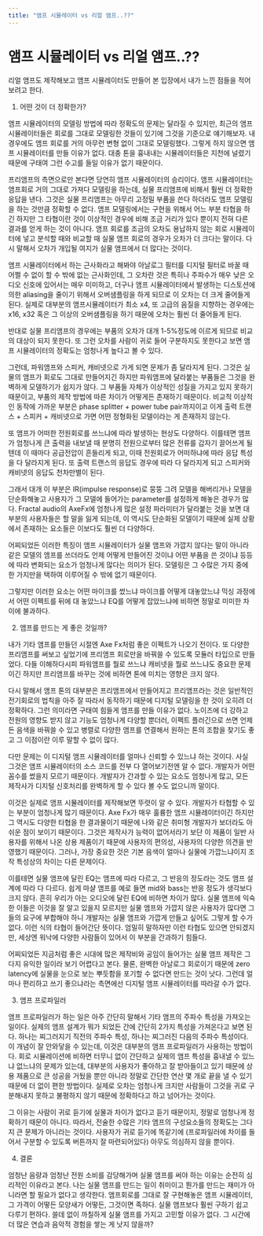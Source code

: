 ```yaml
---
title: "앰프 시뮬레이터 vs 리얼 앰프..??"
---
```

# 앰프 시뮬레이터 vs 리얼 앰프..??


리얼 앰프도 제작해보고 앰프 시뮬레이터도 만들어 본 입장에서 내가 느낀 점들을 적어보려고 한다. 




1. 어떤 것이 더 정확한가?




앰프 시뮬레이터의 모델링 방법에 따라 정확도의 문제는 달라질 수 있지만, 최근의 앰프 시뮬레이터들은 회로를 그대로 모델링한 것들이 있기에 그것을 기준으로 얘기해보자. 내 경우에도 앰프 회로를 거의 아무런 변형 없이 그대로 모델링했다. 그렇게 하지 않으면 앰프 시뮬레이터를 만들 이유가 없다. 대충 톤을 흉내내는 시뮬레이터들은 지천에 널렸기 때문에 구태여 그런 수고를 들일 이유가 없기 때문이다.




프리앰프의 측면으로만 본다면 당연히 앰프 시뮬레이터의 승리이다. 앰프 시뮬레이터는 앰프회로 거의 그대로 가져다 모델링을 하는데, 실물 프리앰프에 비해서 훨씬 더 정확한 응답을 낸다. 그것은 실물 프리앰프는 아무리 고정밀 부품을 쓴다 하더라도 앰프 모델링을 하는 것만큼 정확할 수 없다. 앰프 모델링에서는 구현을 위해서 어느 부분 타협을 하긴 하지만 그 타협이란 것이 이상적인 경우에 비해 조금 거리가 있다 뿐이지 전혀 다른 결과를 얻게 하는 것이 아니다. 앰프 회로를 조금의 오차도 용납하지 않는 회로 시뮬레이터에 넣고 분석할 때와 비교할 때 실물 앰프 회로의 경우가 오차가 더 크다는 말이다. 다시 말해서 오차가 개입될 여지가 실물 앰프에서 더 많다는 것이다.




앰프 시뮬레이터에서 하는 근사화라고 해봐야 아날로그 필터를 디지털 필터로 바꿀 때 어쩔 수 없이 할 수 밖에 없는 근사화인데, 그 오차란 것은 특히나 주파수가 매우 낮은 오디오 신호에 있어서는 매우 미미하고, 더구나 앰프 시뮬레이터에서 발생하는 디스토션에 의한 aliasing을 줄이기 위해서 오버샘플링을 하게 되므로 이 오차는 더 크게 줄어들게 된다. 실제로 대부분의 앰프시뮬레이터가 최소 x4, 또 고급의 음질을 지향하는 경우에는 x16, x32 혹은 그 이상의 오버샘플링을 하기 때문에 오차는 훨씬 더 줄어들게 된다. 




반대로 실물 프리앰프의 경우에는 부품의 오차가 대개 1-5%정도에 이르게 되므로 비교의 대상이 되지 못한다. 또 그런 오차를 사람이 귀로 들어 구분하지도 못한다고 보면 앰프 시뮬레이터의 정확도는 엄청나게 높다고 볼 수 있다.




그런데, 파워앰프와 스피커, 캐비넷으로 가게 되면 문제가 좀 달라지게 된다. 그것은 실물의 앰프가 회로도 그대로 만들어지긴 하지만 파워앰프에 달라붙는 부품들은 그것을 완벽하게 모델하기가 쉽지가 않다. 그 부품들 자체가 이상적인 성질을 가지고 있지 못하기 때문이고, 부품의 제작 방법에 따른 차이가 어떻게든 존재하기 때문이다. 비교적 이상적인 동작에 가까운 부분은 phase splitter + power tube pair까지이고 이게 출력 트랜스 + 스피커 + 캐비넷으로 가면 어떤 정형화된 모델이라는 게 존재하지 않는다. 




또 앰프가 어떠한 전원회로를 쓰느냐에 따라 발생하는 현상도 다양하다. 이를테면 앰프가 엄청나게 큰 출력을 내보낼 때 분명히 전원으로부터 많은 전류를 갑자기 끌어쓰게 될텐데 이 때마다 공급전압이 흔들리게 되고, 이때 전원회로가 어떠하냐에 따라 응답 특성을 다 달라지게 된다. 또 출력 트랜스의 응답도 경우에 따라 다 달라지게 되고 스피커와 캐비넷의 응답도 천차만별이 된다.




그래서 대개 이 부분은 IR(impulse response)로 뭉뚱 그려 모델을 해버리거나 모델을 단순화해놓고 사용자가 그 모델에 들어가는 parameter를 설정하게 해놓은 경우가 많다. Fractal audio의 AxeFx에 엄청나게 많은 설정 파라미터가 달라붙는 것을 보면 대부분의 사용자들은 할 말을 잃게 되는데, 이 역시도 단순화된 모델이기 때문에 실제 상황에서 존재하는 요소들은 이보다도 훨씬 더 다양하다. 




어찌되었든 이러한 특징이 앰프 시뮬레이터가 실물 앰프와 가깝지 않다는 말이 아니라 같은 모델의 앰프를 쓰더라도 언제 어떻게 만들어진 것이냐 어떤 부품을 쓴 것이냐 등등에 따라 변화되는 요소가 엄청나게 많다는 의미가 된다. 모델링은 그 수많은 가지 중에 한 가지만을 택하여 이루어질 수 밖에 없기 때문이다. 




그렇지만 이러한 요소는 어떤 마이크를 썼느냐 마이크를 어떻게 대놓았느냐 믹싱 과정에서 어떤 이펙트를 뒤에 대 놓았느냐 EQ를 어떻게 잡았느냐에 비하면 정말로 미미한 차이에 불과하다. 




2. 앰프를 만드는 게 좋은 것일까?




내가 기타 앰프를 만들던 시절엔 Axe Fx처럼 좋은 이펙트가 나오기 전이다. 또 다양한 프리앰프를 써보고 싶었기에 프리앰프 회로만을 바꿔쓸 수 있도록 모듈러 타입으로 만들었다. 다들 이해하다시피 파워앰프를 뭘로 쓰느냐 캐비넷을 뭘로 쓰느냐도 중요한 문제이긴 하지만 프리앰프를 바꾸는 것에 비하면 톤에 미치는 영향은 크지 않다. 




다시 말해서 앰프 톤의 대부분은 프리앰프에서 만들어지고 프리앰프라는 것은 일반적인 전기회로의 법칙을 아주 잘 따라서 동작하기 때문에 디지털 모델링을 한 것이 오히려 더 정확하다. 그런 의미라면 구태여 힘들게 앰프를 만들 이유가 없다. 노이즈에 더 강하고 전원의 영향도 받지 않고 기능도 엄청나게 다양할 뿐더러, 이펙트 플러긴으로 쓰면 언제든 음색을 바꿔쓸 수 있고 병렬로 다양한 앰프를 연결해서 원하는 톤의 조합을 찾기도 좋고 그 이점이란 이루 말할 수 없이 많다.




다만 문제는 이 디지털 앰프 시뮬레이터를 얼마나 신뢰할 수 있느냐 하는 것이다. 사실 그것은 앰프 시뮬레이터의 소스 코드를 전부 다 열어보기전엔 알 수 없다. 개발자가 어떤 꼼수를 썼을지 모르기 때문이다. 개발자가 간과할 수 있는 요소도 엄청나게 많고, 모든 제작사가 디지털 신호처리를 완벽하게 할 수 있다 볼 수도 없으니까 말이다. 




이것은 실제로 앰프 시뮬레이터를 제작해보면 뚜렷이 알 수 있다. 개발자가 타협할 수 있는 부분이 엄청나게 많기 때문이다. Axe Fx가 매우 훌륭한 앰프 시뮬레이터이긴 하지만 그 역시도 다양한 타협을 한 결과물이기 때문에 나와 같은 취미형 개발자가 보더라도 아쉬운 점이 보이기 때문이다. 그것은 제작사가 능력이 없어서라기 보단 이 제품이 일반 사용자를 위해서 나온 상용 제품이기 때문에 사용자의 편의성, 사용자의 다양한 의견을 반영했기 때문이다. 그러나, 가장 중요한 것은 기본 음색이 얼마나 실물에 가깝느냐이지 조작 특성상의 차이는 다른 문제이다. 




이를테면 실물 앰프에 달린 EQ는 앰프에 따라 다르고, 그 반응의 정도라는 것도 앰프 설계에 따라 다 다르다. 쉽게 마샬 앰프를 예로 들면 mid와 bass는 반응 정도가 생각보다 크지 않다. 흔히 우리가 아는 오디오에 달린 EQ에 비하면 차이가 많다. 실물 앰프에 익숙한 이들은 이것을 잘 알고 있을지 모르지만 실물 앰프와 가깝지 않은 사용자가 많다면 그들의 요구에 부합해야 하니 개발자는 실물 앰프와 가깝게 만들고 싶어도 그렇게 할 수가 없다. 이런 식의 타협이 들어간단 뜻이다. 엄밀히 말하자만 이런 타협도 있으면 안되겠지만, 세상엔 워낙에 다양한 사람들이 있어서 이 부분을 간과하기 힘들다.




어찌되었든 지금처럼 좋은 시대에 많은 제작비와 공임이 들어가는 실물 앰프 제작은 그다지 유익한 일이라 보기 어렵다고 본다. 물론, 완벽한 아날로그 회로이기 때문에 zero latency에 실물을 눈으로 보는 뿌듯함을 포기할 수 없다면 만드는 것이 낫다. 그런데 얼마나 편리하고 쓰기 좋으냐라는 측면에선 디지털 앰프 시뮬레이터를 따라갈 수가 없다.




3. 앰프 프로파일러




앰프 프로파일러가 하는 일은 아주 간단히 말해서 기타 앰프의 주파수 특성을 가져오는 일이다. 실제의 앰프 설계가 뭐가 되었든 간에 간단히 2가지 특성을 가져온다고 보면 된다. 하나는 찌그러지기 직전의 주파수 특성, 하나는 찌그러진 다음의 주파수 특성이다. 이 개념이 잘 안와닿을 수 있는데, 이것은 대부분의 앰프 프로파일러가 사용하는 방법이다. 회로 시뮬레이션에 비하면 터무니 없이 간단하고 실제의 앰프 특성을 흉내낼 수 있느냐 없느냐의 문제가 있는데, 대부분의 사용자가 좋아하고 잘 받아들이고 있기 때문에 상용 제품으로 큰 성공을 거뒀을 뿐만 아니라 정말로 간단한 연산 몇 개로 끝을 낼 수 있기 때문에 더 없이 편한 방법이다. 실제로 오차는 엄청나게 크지만 사람들이 그것을 귀로 구분해내지 못하고 불평하지 않기 때문에 정확하다고 하고 넘어가는 것이다.




그 이유는 사람이 귀로 듣기에 실물과 차이가 없다고 듣기 때문이지, 정말로 엄청나게 정확하기 때문이 아니다. 따라서, 전술한 수많은 기타 앰프의 구성요소들의 정확도는 그다지 큰 문제가 아니라는 것이다. 사용자가 귀로 듣기에 똑같기에 (프로파일러에 차이를 들어서 구분할 수 있도록 버튼까지 잘 마련되어있다) 아무도 의심하지 않을 뿐이다. 




4. 결론




엄청난 음량과 엄청난 전원 소비를 감당해가며 실물 앰프를 써야 하는 이유는 순전히 심리적인 이유라고 본다. 나는 실물 앰프를 만드는 일이 취미이고 뭔가를 만드는 재미가 아니라면 할 필요가 없다고 생각한다. 앰프회로를 그대로 잘 구현해놓은 앰프 시뮬레이터, 그 가격이 어떻든 모양새가 어떻든, 그것이면 족하다. 실물 앰프보다 훨씬 구하기 쉽고 다루기 편하다. 쓸데 없이 까칠하게 실물 앰프를 가지고 고민할 이유가 없다. 그 시간에 더 많은 연습과 음악적 경험을 쌓는 게 낫지 않을까?




















